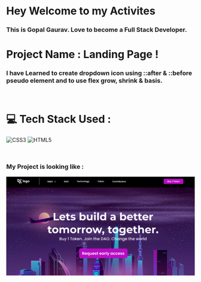 # **Hey Welcome to my Activites**
 
 ### This is Gopal Gaurav. Love to become a Full Stack Developer.

 # Project Name : Landing Page !

 ### I have Learned to create dropdown icon using ::after & ::before pseudo element and to use flex grow, shrink & basis.
 <br/>


# 💻 Tech Stack Used :

![CSS3](https://img.shields.io/badge/css3-%231572B6.svg?style=for-the-badge&logo=css3&logoColor=white) ![HTML5](https://img.shields.io/badge/html5-%23E34F26.svg?style=for-the-badge&logo=html5&logoColor=white)

</br>

### My Project is looking like :

![Web Site Image](./thumbnail.png)
